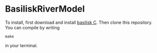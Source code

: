 # BasiliskRiverModel
To install, first download and install [basilisk C](http://basilisk.fr/src/INSTALL). 
Then clone this repository. You can compile by writing 
```
make 
```
in your terminal. 
